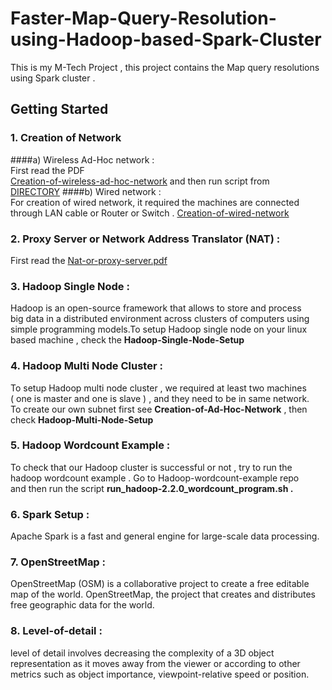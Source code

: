 # Faster-Map-Query-Resolution-using-Hadoop-based-Spark-Cluster

This is my M-Tech Project , this project contains the Map query resolutions using Spark cluster .

## Getting Started

### 1. Creation of Network

####a) Wireless Ad-Hoc network :                           
First read the PDF                               
[Creation-of-wireless-ad-hoc-network](Creation-of-Ad-Hoc-Network/Creation-of-wireless-ad-hoc-network.pdf) and then run script from                      
[DIRECTORY](Creation-of-Ad-Hoc-Network/Creation-of-wireless-ad-hoc-network/)
####b) Wired network :        
For creation of wired network, it required the machines are connected    
through LAN cable or Router or Switch .
[Creation-of-wired-network]( Creation-of-Ad-Hoc-Network/Creation-of-wired-network/)

### 2. Proxy Server or Network Address Translator (NAT) :   
First read the [Nat-or-proxy-server.pdf](NAT-or-Proxy-server-Setup/Nat-or-proxy-server.pdf)                 


### 3. Hadoop Single Node :
Hadoop is an open-source framework that allows to store and process   
big   data in a distributed environment across clusters of computers using  
simple programming models.To setup Hadoop single node on your linux    
based machine , check the **Hadoop-Single-Node-Setup**
        
       
### 4. Hadoop Multi Node Cluster :              
To setup Hadoop multi node cluster , we required at least two machines    
( one is master and one is slave ) , and they need to be in same network.   
To create our own subnet first see  **Creation-of-Ad-Hoc-Network** , then   
check **Hadoop-Multi-Node-Setup**

### 5. Hadoop Wordcount Example : 
To check that our Hadoop cluster is successful or not , try to run the     
hadoop wordcount example . Go to Hadoop-wordcount-example repo     
and then run the script  **run_hadoop-2.2.0_wordcount_program.sh .**
        
### 6. Spark Setup :
Apache Spark is a fast and general engine for large-scale data processing. 
  
### 7. OpenStreetMap :            
 OpenStreetMap (OSM) is a collaborative project to create a free editable map of the world. OpenStreetMap, the project that creates and distributes free geographic data for the world.

### 8. Level-of-detail :
 level of detail involves decreasing the complexity of a 3D object representation as it moves away from the viewer or according to other metrics such as object importance, viewpoint-relative speed or position.
